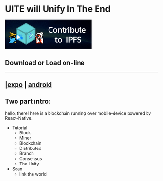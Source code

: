 # UITE will Unify In The End
![](https://raw.githubusercontent.com/jbenet/contribute-ipfs-gif/master/img/contribute.gif)  

## Download or Load on-line

---
|[expo](https://expo.io/@udtrokia/Uite-will-Unify-In-The-End) | [android](https://exp-shell-app-assets.s3-us-west-1.amazonaws.com/android%2F%40udtrokia%2FUite-will-Unify-In-The-End-b9c85002-3337-11e8-ba0f-0a580a781f05-signed.apk)
---

## Two part intro:

hello, there! here is a blockchain running over mobile-device powered by React-Native.  


+ Tutorial
  + Block
  + Miner
  + Blockchain
  + Distributed
  + Branch
  + Consensus
  + The Unity
+ Scan
  + link the world

